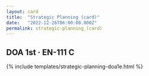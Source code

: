 ```yaml
---
layout: card
title:  "Strategic Planning (card)"
date:   "2022-12-26T06:00:00.000Z"
permalink: strategic-planning_(card)
---
```


## DOA 1st &middot; EN-111 C

{% include templates/strategic-planning-doa1e.html %}
